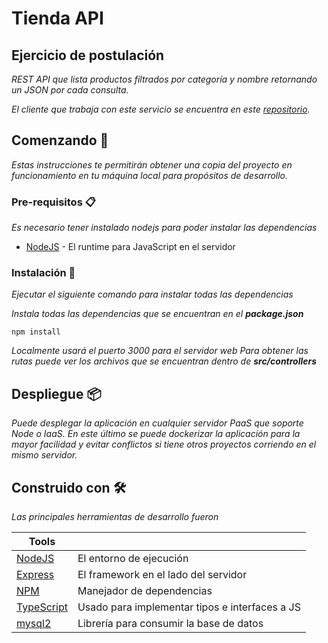 
# Tienda API

## Ejercicio de postulación
_REST API que lista productos filtrados por categoría y nombre retornando un JSON por cada consulta._

_El cliente que trabaja con este servicio se encuentra en este [repositorio](https://github.com/AlvaroSebastian98/bsale-tienda-web)._

## Comenzando 🚀

_Estas instrucciones te permitirán obtener una copia del proyecto en funcionamiento en tu máquina local para propósitos de desarrollo._


### Pre-requisitos 📋

_Es necesario tener instalado nodejs para poder instalar las dependencias_

* [NodeJS](https://nodejs.org) - El runtime para JavaScript en el servidor

### Instalación 🔧

_Ejecutar el siguiente comando para instalar todas las dependencias_

_Instala todas las dependencias que se encuentran en el __package.json___

```
npm install
```

_Localmente usará el puerto 3000 para el servidor web_
_Para obtener las rutas puede ver los archivos que se encuentran dentro de __src/controllers___

## Despliegue 📦

_Puede desplegar la aplicación en cualquier servidor PaaS que soporte Node o IaaS. En este último se puede dockerizar la aplicación para la mayor facilidad y evitar conflictos si tiene otros proyectos corriendo en el mismo servidor._

## Construido con 🛠️

_Las principales herramientas de desarrollo fueron_

| Tools |  |
| ------ | ------ |
| [NodeJS](https://nodejs.org) | El entorno de ejecución |
| [Express](https://expressjs.com/es/) | El framework en el lado del servidor |
| [NPM](https://www.npmjs.com/) | Manejador de dependencias |
| [TypeScript](https://www.typescriptlang.org/) | Usado para implementar tipos e interfaces a JS
| [mysql2](https://www.npmjs.com/package/mysql2) | Librería para consumir la base de datos

